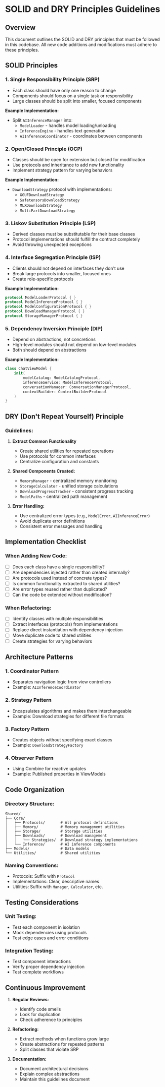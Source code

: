 # SOLID and DRY Principles Guidelines

## Overview

This document outlines the SOLID and DRY principles that must be followed in this codebase. All new code additions and modifications must adhere to these principles.

## SOLID Principles

### 1. Single Responsibility Principle (SRP)
- Each class should have only one reason to change
- Components should focus on a single task or responsibility
- Large classes should be split into smaller, focused components

**Example Implementation:**
- Split `AIInferenceManager` into:
  - `ModelLoader` - handles model loading/unloading
  - `InferenceEngine` - handles text generation
  - `AIInferenceCoordinator` - coordinates between components

### 2. Open/Closed Principle (OCP)
- Classes should be open for extension but closed for modification
- Use protocols and inheritance to add new functionality
- Implement strategy pattern for varying behaviors

**Example Implementation:**
- `DownloadStrategy` protocol with implementations:
  - `GGUFDownloadStrategy`
  - `SafetensorsDownloadStrategy`
  - `MLXDownloadStrategy`
  - `MultiPartDownloadStrategy`

### 3. Liskov Substitution Principle (LSP)
- Derived classes must be substitutable for their base classes
- Protocol implementations should fulfill the contract completely
- Avoid throwing unexpected exceptions

### 4. Interface Segregation Principle (ISP)
- Clients should not depend on interfaces they don't use
- Break large protocols into smaller, focused ones
- Create role-specific protocols

**Example Implementation:**
```swift
protocol ModelLoaderProtocol { }
protocol ModelInferenceProtocol { }
protocol ModelConfigurationProtocol { }
protocol DownloadManagerProtocol { }
protocol StorageManagerProtocol { }
```

### 5. Dependency Inversion Principle (DIP)
- Depend on abstractions, not concretions
- High-level modules should not depend on low-level modules
- Both should depend on abstractions

**Example Implementation:**
```swift
class ChatViewModel {
    init(
        modelCatalog: ModelCatalogProtocol,
        inferenceService: ModelInferenceProtocol,
        conversationManager: ConversationManagerProtocol,
        contextBuilder: ContextBuilderProtocol
    )
}
```

## DRY (Don't Repeat Yourself) Principle

### Guidelines:
1. **Extract Common Functionality**
   - Create shared utilities for repeated operations
   - Use protocols for common interfaces
   - Centralize configuration and constants

2. **Shared Components Created:**
   - `MemoryManager` - centralized memory monitoring
   - `StorageCalculator` - unified storage calculations
   - `DownloadProgressTracker` - consistent progress tracking
   - `ModelPaths` - centralized path management

3. **Error Handling:**
   - Use centralized error types (e.g., `ModelError`, `AIInferenceError`)
   - Avoid duplicate error definitions
   - Consistent error messages and handling

## Implementation Checklist

### When Adding New Code:
- [ ] Does each class have a single responsibility?
- [ ] Are dependencies injected rather than created internally?
- [ ] Are protocols used instead of concrete types?
- [ ] Is common functionality extracted to shared utilities?
- [ ] Are error types reused rather than duplicated?
- [ ] Can the code be extended without modification?

### When Refactoring:
- [ ] Identify classes with multiple responsibilities
- [ ] Extract interfaces (protocols) from implementations
- [ ] Replace direct instantiation with dependency injection
- [ ] Move duplicate code to shared utilities
- [ ] Create strategies for varying behaviors

## Architecture Patterns

### 1. Coordinator Pattern
- Separates navigation logic from view controllers
- Example: `AIInferenceCoordinator`

### 2. Strategy Pattern
- Encapsulates algorithms and makes them interchangeable
- Example: Download strategies for different file formats

### 3. Factory Pattern
- Creates objects without specifying exact classes
- Example: `DownloadStrategyFactory`

### 4. Observer Pattern
- Using Combine for reactive updates
- Example: Published properties in ViewModels

## Code Organization

### Directory Structure:
```
Shared/
├── Core/
│   ├── Protocols/       # All protocol definitions
│   ├── Memory/          # Memory management utilities
│   ├── Storage/         # Storage utilities
│   ├── Downloads/       # Download management
│   │   └── Strategies/  # Download strategy implementations
│   └── Inference/       # AI inference components
├── Models/              # Data models
└── Utilities/           # Shared utilities
```

### Naming Conventions:
- Protocols: Suffix with `Protocol`
- Implementations: Clear, descriptive names
- Utilities: Suffix with `Manager`, `Calculator`, etc.

## Testing Considerations

### Unit Testing:
- Test each component in isolation
- Mock dependencies using protocols
- Test edge cases and error conditions

### Integration Testing:
- Test component interactions
- Verify proper dependency injection
- Test complete workflows

## Continuous Improvement

1. **Regular Reviews:**
   - Identify code smells
   - Look for duplication
   - Check adherence to principles

2. **Refactoring:**
   - Extract methods when functions grow large
   - Create abstractions for repeated patterns
   - Split classes that violate SRP

3. **Documentation:**
   - Document architectural decisions
   - Explain complex abstractions
   - Maintain this guidelines document